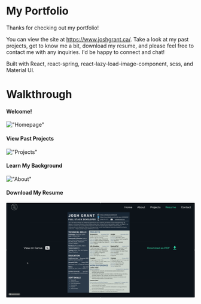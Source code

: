 # My Portfolio

Thanks for checking out my portfolio! 

You can view the site at https://www.joshgrant.ca/. Take a look at my past projects, get to know me a bit, download my resume, and please feel free to contact me with any inquiries. I'd be happy to connect and chat!

Built with React, react-spring, react-lazy-load-image-component, scss, and Material UI. 

# Walkthrough

#### Welcome!

!["Homepage"](https://github.com/JoshGrant5/portfolio/blob/updates/public/gifs/2020-12-20%2015.21.17.gif)

#### View Past Projects

!["Projects"](https://github.com/JoshGrant5/portfolio/blob/updates/public/gifs/2020-12-20%2015.22.53.gif)

#### Learn My Background

!["About"](https://github.com/JoshGrant5/portfolio/blob/updates/public/gifs/2020-12-20%2015.23.20.gif)

#### Download My Resume

!["Resume"](https://github.com/JoshGrant5/portfolio/blob/updates/public/gifs/2020-12-20%2015.23.56.gif)